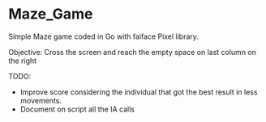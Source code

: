 # Maze_Game
Simple Maze game coded in Go with faiface Pixel library.

Objective: Cross the screen and reach the empty space on last column on the right

TODO:
- Improve score considering the individual that got the best result in less movements.
- Document on script all the IA calls
